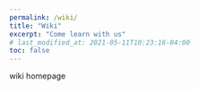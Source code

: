 ```yaml
---
permalink: /wiki/
title: "Wiki"
excerpt: "Come learn with us"
# last_modified_at: 2021-05-11T10:23:16-04:00
toc: false
---
```


wiki homepage
